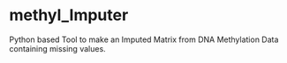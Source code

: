 # methyl_Imputer
Python based Tool to make an Imputed Matrix from DNA Methylation Data containing missing values. 

